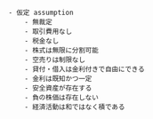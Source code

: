 

    - 仮定 assumption
        - 無裁定
        - 取引費用なし
        - 税金なし
        - 株式は無限に分割可能
        - 空売りは制限なし
        - 貸付・借入は金利付きで自由にできる
        - 金利は既知かつ一定
        - 安全資産が存在する
        - 負の株価は存在しない
        - 経済活動は和ではなく積である